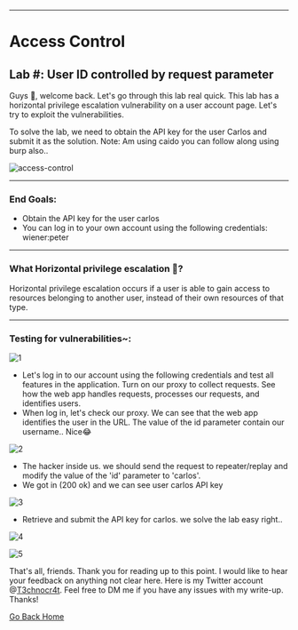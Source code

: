 ***
# Access Control
## Lab #: User ID controlled by request parameter

Guys 👋, welcome back. Let's go through this lab real quick. This lab has a horizontal privilege escalation vulnerability on a user account page. Let's try to exploit the vulnerabilities.

To solve the lab, we need to obtain the API key for the user Carlos and submit it as the solution. Note: Am using caido you can follow along using burp also..

![access-control](https://github.com/T3chnocr4t/T3chnocr4t.github.io/assets/115868619/233707e5-1d04-409f-b413-33766ae43a5b)

***
### End Goals:
- Obtain the API key for the user carlos
- You can log in to your own account using the following credentials: wiener:peter

***
### What Horizontal privilege escalation 🤔?
Horizontal privilege escalation occurs if a user is able to gain access to resources belonging to another user, instead of their own resources of that type. 

***
### Testing for vulnerabilities~:

![1](https://github.com/T3chnocr4t/T3chnocr4t.github.io/assets/115868619/3c7a6207-54cd-4b86-a571-564fc5fef0e4)

- Let's log in to our account using the following credentials and test all features in the application. Turn on our proxy to collect requests. See how the web app handles requests, processes our requests, and identifies users.
- When log in, let's check our proxy. We can see that the web app identifies the user in the URL. The value of the id parameter contain our username.. Nice😂

![2](https://github.com/T3chnocr4t/T3chnocr4t.github.io/assets/115868619/580ca22d-54bc-44b1-84ac-619768ee19ab)

- The hacker inside us. we should send the request to repeater/replay and modify the value of the 'id' parameter to 'carlos'.
- We got in (200 ok) and we can see user carlos API key

![3](https://github.com/T3chnocr4t/T3chnocr4t.github.io/assets/115868619/5dce46f3-6b5c-48e5-8936-2305fc3dc459)

- Retrieve and submit the API key for carlos. we solve the lab easy right..

![4](https://github.com/T3chnocr4t/T3chnocr4t.github.io/assets/115868619/3fb33e19-ea7e-4f5d-bb10-f80e770607fb)

![5](https://github.com/T3chnocr4t/T3chnocr4t.github.io/assets/115868619/ae93ac63-0136-44bb-9de8-3c87e6d54e18)


That's all, friends. Thank you for reading up to this point. I would like to hear your feedback on anything not clear here. Here is my Twitter account @[T3chnocr4t](https://twitter.com/T3chnocr4t). Feel free to DM me if you have any issues with my write-up. Thanks!

[Go Back Home](https://t3chnocr4t.github.io/)
